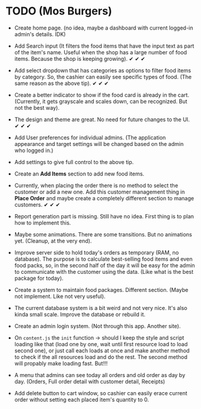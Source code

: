 # TODO (Mos Burgers)

- Create home page. (no idea, maybe a dashboard with current logged-in admin's details. IDK)

- Add Search input (It filters the food items that have the input text as part of the item's name. Useful when the shop has a large number of food items. Because the shop is keeping growing). ✔ ✔ ✔

- Add select dropdown that has categories as options to filter food items by category. So, the cashier can easily see specific types of food. (The same reason as the above tip). ✔ ✔ ✔

- Create a better indicator to show if the food card is already in the cart. (Currently, it gets grayscale and scales down, can be recognized. But not the best way).

- The design and theme are great. No need for future changes to the UI. ✔ ✔ ✔

- Add User preferences for individual admins. (The application appearance and target settings will be changed based on the admin who logged in.)

- Add settings to give full control to the above tip.

- Create an **Add Items** section to add new food items.

- Currently, when placing the order there is no method to select the customer or add a new one. Add this customer management thing in **Place Order** and maybe create a completely different section to manage customers. ✔ ✔ ✔

- Report generation part is missing. Still have no idea. First thing is to plan how to implement this.

- Maybe some animations. There are some transitions. But no animations yet. (Cleanup, at the very end).

- Improve server side to hold today's orders as temporary (RAM, no database). The purpose is to calculate best-selling food items and even food packs, so, in the second half of the day it will be easy for the admin to communicate with the customer using the data. (Like what is the best package for today).

- Create a system to maintain food packages. Different section. (Maybe not implement. Like not very useful).

- The current database system is a bit weird and not very nice. It's also kinda small scale. Improve the database or rebuild it.

- Create an admin login system. (Not through this app. Another site).  

- On `content.js` the `init` function -> should I keep the style and script loading like that (load one by one, wait until first resource load to load second one), or just call each loads at once and make another method to check if the all resources load and do the rest. The second method will propably make loading fast. But!!!

- A menu that admins can see today all orders and old order as day by day. (Orders, Full order detail with customer detail, Receipts)

- Add delete button to cart window, so cashier can easily erace current order without setting each placed item's quantity to 0.
